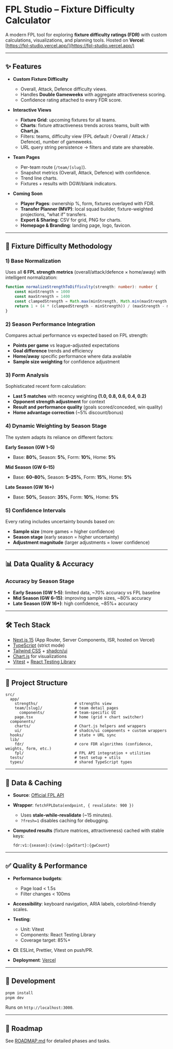 # FPL Studio – Fixture Difficulty Calculator

A modern FPL tool for exploring **fixture difficulty ratings (FDR)** with custom calculations, visualizations, and planning tools.
Hosted on **Vercel**: [https://fpl-studio.vercel.app/](https://fpl-studio.vercel.app/)

---

## ✨ Features

- **Custom Fixture Difficulty**
    - Overall, Attack, Defence difficulty views.
    - Handles **Double Gameweeks** with aggregate attractiveness scoring.
    - Confidence rating attached to every FDR score.

- **Interactive Views**
    - **Fixture Grid**: upcoming fixtures for all teams.
    - **Charts**: fixture attractiveness trends across teams, built with **Chart.js**.
    - Filters: teams, difficulty view (FPL default / Overall / Attack / Defence), number of gameweeks.
    - URL query string persistence → filters and state are shareable.

- **Team Pages**
    - Per-team route (`/team/[slug]`).
    - Snapshot metrics (Overall, Attack, Defence) with confidence.
    - Trend line charts.
    - Fixtures + results with DGW/blank indicators.

- **Coming Soon**
    - **Player Pages**: ownership %, form, fixtures overlayed with FDR.
    - **Transfer Planner (MVP)**: local squad builder, fixture-weighted projections, “what if” transfers.
    - **Export & Sharing**: CSV for grid, PNG for charts.
    - **Homepage & Branding**: landing page, logo, favicon.

---

## 🧮 Fixture Difficulty Methodology

### 1) Base Normalization

Uses all **6 FPL strength metrics** (overall/attack/defence × home/away) with intelligent normalization:

```typescript
function normalizeStrengthToDifficulty(strength: number): number {
	const minStrength = 1000
	const maxStrength = 1400
	const clampedStrength = Math.max(minStrength, Math.min(maxStrength, strength))
	return 1 + (4 * (clampedStrength - minStrength)) / (maxStrength - minStrength)
}
```

### 2) Season Performance Integration

Compares actual performance vs expected based on FPL strength:

- **Points per game** vs league-adjusted expectations
- **Goal difference** trends and efficiency
- **Home/away** specific performance where data available
- **Sample size weighting** for confidence adjustment

### 3) Form Analysis

Sophisticated recent form calculation:

- **Last 5 matches** with recency weighting **(1.0, 0.8, 0.6, 0.4, 0.2)**
- **Opponent strength adjustment** for context
- **Result and performance quality** (goals scored/conceded, win quality)
- **Home advantage correction** (\~5% discount/bonus)

### 4) Dynamic Weighting by Season Stage

The system adapts its reliance on different factors:

**Early Season (GW 1–5)**

- Base: **80%**, Season: **5%**, Form: **10%**, Home: **5%**

**Mid Season (GW 6–15)**

- Base: **60–80%**, Season: **5–25%**, Form: **15%**, Home: **5%**

**Late Season (GW 16+)**

- Base: **50%**, Season: **35%**, Form: **10%**, Home: **5%**

### 5) Confidence Intervals

Every rating includes uncertainty bounds based on:

- **Sample size** (more games = higher confidence)
- **Season stage** (early season = higher uncertainty)
- **Adjustment magnitude** (larger adjustments = lower confidence)

---

## 📊 Data Quality & Accuracy

### Accuracy by Season Stage

- **Early Season (GW 1–5)**: limited data, \~70% accuracy vs FPL baseline
- **Mid Season (GW 6–15)**: improving sample sizes, \~80% accuracy
- **Late Season (GW 16+)**: high confidence, \~85%+ accuracy

---

## 🛠 Tech Stack

- [Next.js 15](https://nextjs.org/) (App Router, Server Components, ISR, hosted on Vercel)
- [TypeScript](https://www.typescriptlang.org/) (strict mode)
- [Tailwind CSS](https://tailwindcss.com/) + [shadcn/ui](https://ui.shadcn.com/)
- [Chart.js](https://www.chartjs.org/) for visualizations
- [Vitest](https://vitest.dev/) + [React Testing Library](https://testing-library.com/)

---

## 📂 Project Structure

```text
src/
  app/
    strengths/                # strengths view
    team/[slug]/              # team detail pages
      components/             # team-specific UI
    page.tsx                  # home (grid + chart switcher)
  components/
    charts/                   # Chart.js helpers and wrappers
    ui/                       # shadcn/ui components + custom wrappers
  hooks/                      # state + URL sync
  lib/
    fdr/                      # core FDR algorithms (confidence, weights, form, etc.)
    fpl/                      # FPL API integration + utilities
  tests/                      # test setup + utils
  types/                      # shared TypeScript types
```

---

## 🔌 Data & Caching

- **Source**: [Official FPL API](https://fantasy.premierleague.com/api/)
- **Wrapper**: `fetchFPLData(endpoint, { revalidate: 900 })`
    - Uses **stale-while-revalidate** (\~15 minutes).
    - `?fresh=1` disables caching for debugging.

- **Computed results** (fixture matrices, attractiveness) cached with stable keys:

    ```
    fdr:v1:{season}:{view}:{gwStart}:{gwCount}
    ```

---

## ✅ Quality & Performance

- **Performance budgets**:
    - Page load < 1.5s
    - Filter changes < 100ms

- **Accessibility**: keyboard navigation, ARIA labels, colorblind-friendly scales.
- **Testing**:
    - Unit: Vitest
    - Components: React Testing Library
    - Coverage target: 85%+

- **CI**: ESLint, Prettier, Vitest on push/PR.
- **Deployment**: [Vercel](https://vercel.com/)

---

## 🚀 Development

```bash
pnpm install
pnpm dev
```

Runs on `http://localhost:3000`.

---

## 📌 Roadmap

See [ROADMAP.md](./ROADMAP.md) for detailed phases and tasks.
